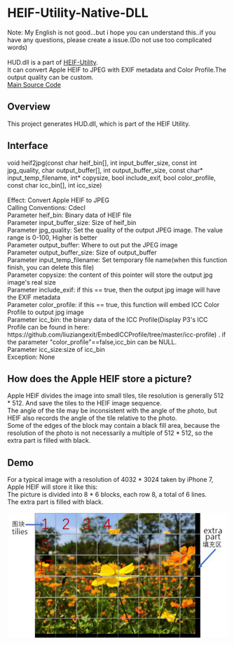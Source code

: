 ﻿# HEIF-Utility-Native-DLL
Note: My English is not good...but i hope you can understand this..if you have any questions, please create a issue.(Do not use too complicated words)<br><br>
HUD.dll is a part of <a href="https://github.com/liuziangexit/HEIF-Utility">HEIF-Utility</a>.<br>
It can convert Apple HEIF to JPEG with EXIF metadata and Color Profile.The output quality can be custom.<br>
<a href="https://github.com/liuziangexit/HEIF-Utility-Native-DLL/blob/master/Srcs/HUD/main.cpp">Main Source Code</a><br>

<h2>Overview</h2>
This project generates HUD.dll, which is part of the HEIF Utility.<br>

<h2>Interface</h2>
void heif2jpg(const char heif_bin[], int input_buffer_size, const int jpg_quality, char output_buffer[], int output_buffer_size, const char* input_temp_filename, int* copysize, bool include_exif, bool color_profile, const char icc_bin[], int icc_size)<br><br>
Effect: Convert Apple HEIF to JPEG<br>
Calling Conventions: Cdecl<br>
Parameter heif_bin: Binary data of HEIF file<br>
Parameter input_buffer_size: Size of heif_bin<br>
Parameter jpg_quality: Set the quality of the output JPEG image. The value range is 0-100, Higher is better<br>
Parameter output_buffer: Where to out put the JPEG image<br>
Parameter output_buffer_size: Size of output_buffer<br>
Parameter input_temp_filename: Set temporary file name(when this function finish, you can delete this file)<br>
Parameter copysize: the content of this pointer will store the output jpg image's real size<br>
Parameter include_exif: if this == true, then the output jpg image will have the EXIF metadata<br>
Parameter color_profile: if this == true, this function will embed ICC Color Profile to output jpg image<br>
Parameter icc_bin: the binary data of the ICC Profile(Display P3's ICC Profile can be found in here: https://github.com/liuziangexit/EmbedICCProfile/tree/master/icc-profile) . if the parameter "color_profile"==false,icc_bin can be NULL.<br>
Parameter icc_size:size of icc_bin<br>
Exception: None<br>

<h2>How does the Apple HEIF store a picture?</h2>
Apple HEIF divides the image into small tiles, tile resolution is generally 512 * 512. And save the tiles to the HEIF image sequence.<br>
The angle of the tile may be inconsistent with the angle of the photo, but HEIF also records the angle of the tile relative to the photo.<br>
Some of the edges of the block may contain a black fill area, because the resolution of the photo is not necessarily a multiple of 512 * 512, so the extra part is filled with black.<br>

<h2>Demo</h2>
For a typical image with a resolution of 4032 * 3024 taken by iPhone 7, Apple HEIF will store it like this:<br>
The picture is divided into 8 * 6 blocks, each row 8, a total of 6 lines.<br>
The extra part is filled with black.<br><br>
<img src="/Images/img1.jpg"><br>
